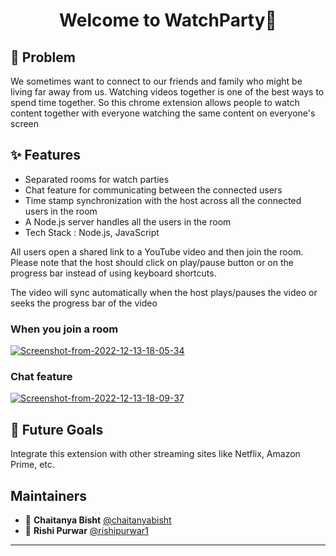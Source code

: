 <h1 align="center">Welcome to WatchParty👋</h1>

## 🤔 Problem

We sometimes want to connect to our friends and family who might be living far away from us. Watching videos together is one of the best ways to spend time together. So this chrome extension allows people to watch content together with everyone watching the same content on everyone's screen

## ✨ Features

- Separated rooms for watch parties
- Chat feature for communicating between the connected users
- Time stamp synchronization with the host across all the connected users in the room
- A Node.js server handles all the users in the room
- Tech Stack : Node.js, JavaScript

All users open a shared link to a YouTube video and then join the room. Please note that the host should click on play/pause button or on the progress bar instead of using keyboard shortcuts.

The video will sync automatically when the host plays/pauses the video or seeks the progress bar of the video

### When you join a room
<a href="https://imgbb.com/"><img src="https://i.ibb.co/mc8d4fh/Screenshot-from-2022-12-13-18-05-34.png" alt="Screenshot-from-2022-12-13-18-05-34" border="0" /></a>

### Chat feature
<a href="https://imgbb.com/"><img src="https://i.ibb.co/0VP476c/Screenshot-from-2022-12-13-18-09-37.png" alt="Screenshot-from-2022-12-13-18-09-37" border="0" /></a>

## 🎯 Future Goals 
Integrate this extension with other streaming sites like Netflix, Amazon Prime, etc.

## Maintainers

- 👤 **Chaitanya Bisht** [@chaitanyabisht](https://github.com/chaitanyabisht)
- 👤 **Rishi Purwar** [@rishipurwar1](https://github.com/rishipurwar1)
---
